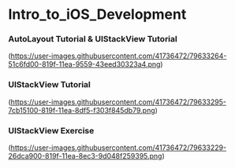 # Intro_to_iOS_Development

### AutoLayout Tutorial & UIStackView Tutorial ###
(https://user-images.githubusercontent.com/41736472/79633264-51c6fd00-819f-11ea-9559-43eed30323a4.png)

### UIStackView Tutorial ###
(https://user-images.githubusercontent.com/41736472/79633295-7cb15100-819f-11ea-8df5-f303f845db79.png)

### UIStackView Exercise ###
(https://user-images.githubusercontent.com/41736472/79633229-26dca900-819f-11ea-8ec3-9d048f259395.png)
